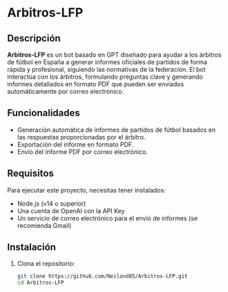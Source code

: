 # Arbitros-LFP

## Descripción
**Arbitros-LFP** es un bot basado en GPT diseñado para ayudar a los árbitros de fútbol en España a generar informes oficiales de partidos de forma rápida y profesional, siguiendo las normativas de la federación. El bot interactúa con los árbitros, formulando preguntas clave y generando informes detallados en formato PDF que pueden ser enviados automáticamente por correo electrónico.

## Funcionalidades
- Generación automática de informes de partidos de fútbol basados en las respuestas proporcionadas por el árbitro.
- Exportación del informe en formato PDF.
- Envío del informe PDF por correo electrónico.
  
## Requisitos
Para ejecutar este proyecto, necesitas tener instalados:
- Node.js (v14 o superior)
- Una cuenta de OpenAI con la API Key
- Un servicio de correo electrónico para el envío de informes (se recomienda Gmail)

## Instalación
1. Clona el repositorio:
   ```bash
   git clone https://github.com/Neiland85/Arbitros-LFP.git
   cd Arbitros-LFP

